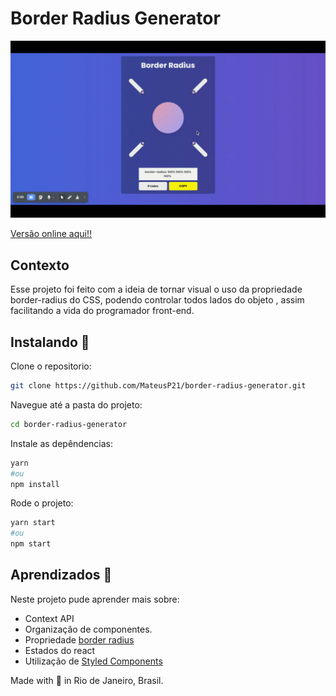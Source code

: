
# Border Radius Generator

![App](./app.gif)

[Versão online aqui!!](https://brave-payne-33e73c.netlify.app/)

## Contexto

Esse projeto foi feito com a ideia de tornar visual o uso da propriedade border-radius do CSS, podendo controlar todos lados do objeto , assim facilitando a vida do programador front-end.

## Instalando  🚀
Clone o repositorio:

```sh
git clone https://github.com/MateusP21/border-radius-generator.git
```
Navegue até a pasta do projeto:

```sh
cd border-radius-generator
```
Instale as depêndencias:

```sh
yarn 
#ou 
npm install
```

Rode o projeto:
```sh
yarn start
#ou 
npm start
```
## Aprendizados 📖

Neste projeto pude aprender mais sobre:

* Context API
* Organização de componentes.
* Propriedade [border radius](https://developer.mozilla.org/pt-BR/docs/Web/CSS/border-radius)
* Estados do react
* Utilização de [Styled Components](https://styled-components.com/)

 Made with 💙 in Rio de Janeiro, Brasil.
